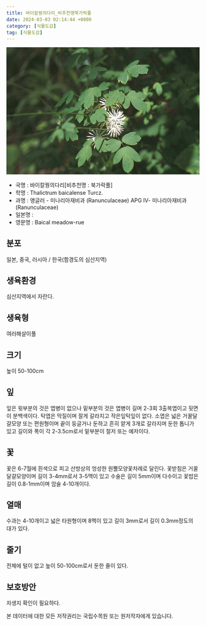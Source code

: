```yaml
---
title: 바이칼꿩의다리_비추천명북가락풀
date: 2024-03-03 02:14:44 +0800
category: [식물도감]
tag: [식물도감]
---
```




![바이칼꿩의다리[비추천명 : 북가락풀]](/assets/img/fileUpload/plants/basic/Ranunculaceae/Thalictrum/19284/19284_2_th2.jpg)
- 국명 : 바이칼꿩의다리[비추천명 : 북가락풀]
- 학명 : Thalictrum baicalense Turcz.
- 과명 : 앵글러 - 미나리아재비과 (Ranunculaceae) APG Ⅳ- 미나리아재비과 (Ranunculaceae)
- 일본명 : 
- 영문명 : Baical meadow-rue


## 분포
일본, 중국, 러시아 / 한국(함경도의 심산지역) 
## 생육환경
심산지역에서 자란다.
## 생육형
여러해살이풀
## 크기
높이 50-100cm
## 잎
잎은 윗부분의 것은 엽병이 없으나 밑부분의 것은 엽병이 길며 2-3회 3출복엽이고 뒷면이 분백색이다. 탁엽은 막질이며 잘게 갈라지고 작은잎턱잎이 없다. 소엽은 넓은 거꿀달걀모양 또는 편원형이며 끝이 둥글거나 둔하고 흔히 얕게 3개로 갈라지며 둔한 톱니가 있고 길이와 폭이 각 2-3.5cm로서 밑부분이 절저 또는 예저이다.
## 꽃
꽃은 6-7월에 흰색으로 피고 산방상의 엉성한 원뿔모양꽃차례로 달린다. 꽃받침은 거꿀달걀모양이며 길이 3-4mm로서 3-5맥이 있고 수술은 길이 5mm이며 다수이고 꽃밥은 길이 0.8-1mm이며 암술 4-10개이다.
## 열매
수과는 4-10개이고 넓은 타원형이며 8맥이 있고 길이 3mm로서 길이 0.3mm정도의 대가 있다.
## 줄기
전체에 털이 없고 높이 50-100cm로서 둔한 줄이 있다.
## 보호방안
자생지 확인이 필요하다.






본 데이터에 대한 모든 저작권리는 국립수목원 또는 원저작자에게 있습니다.
